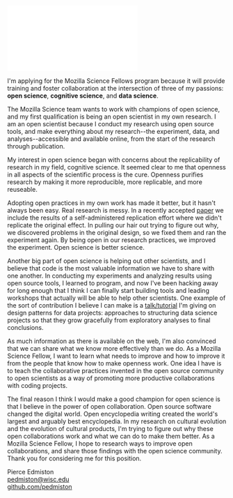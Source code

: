 ![**Figure 1.** Pierce Edmiston](fig/venn.pdf)

I'm applying for the Mozilla Science Fellows program because it will provide training and foster collaboration at the intersection of three of my passions: **open science**, **cognitive science**, and **data science**.

The Mozilla Science team wants to work with champions of open science, and my first qualification is being an open scientist in my own research. I am an open scientist because I conduct my research using open source tools, and make everything about my research--the experiment, data, and analyses--accessible and available online, from the start of the research through publication.

My interest in open science began with concerns about the replicability of research in my field, cognitive science. It seemed clear to me that openness in all aspects of the scientific process is the cure. Openness purifies research by making it more reproducible, more replicable, and more reuseable.

Adopting open practices in my own work has made it better, but it hasn't always been easy. Real research is messy. In a recently accepted [paper](http://sapir.psych.wisc.edu/papers/edmiston_lupyan_JML.pdf) we include the results of a self-administered replication effort where we didn't replicate the original effect. In pulling our hair out trying to figure out why, we discovered problems in the original design, so we fixed them and ran the experiment again. By being open in our research practices, we improved the experiment. Open science is better science.

Another big part of open science is helping out other scientists, and I believe that code is the most valuable information we have to share with one another. In conducting my experiments and analyzing results using open source tools, I learned to program, and now I've been hacking away for long enough that I think I can finally start building tools and leading workshops that actually will be able to help other scientists. One example of the sort of contribution I believe I can make is a [talk/tutorial](https://github.com/pedmiston/data-design-patterns) I'm giving on design patterns for data projects: approaches to structuring data science projects so that they grow gracefully from exploratory analyses to final conclusions.

As much information as there is available on the web, I'm also convinced that we can share what we know more effectively than we do. As a Mozilla Science Fellow, I want to learn what needs to improve and how to improve it from the people that know how to make openness work. One idea I have is to teach the collaborative practices invented in the open source community to open scientists as a way of promoting more productive collaborations with coding projects.

The final reason I think I would make a good champion for open science is that I believe in the power of open collaboration. Open source software changed the digital world. Open encyclopedia writing created the world's largest and arguably best encyclopedia. In my research on cultural evolution and the evolution of cultural products, I'm trying to figure out why these open collaborations work and what we can do to make them better. As a Mozilla Science Fellow, I hope to research ways to improve open collaborations, and share those findings with the open science community. Thank you for considering me for this position.

Pierce Edmiston  
<pedmiston@wisc.edu>  
[github.com/pedmiston](https://github.com/pedmiston)
